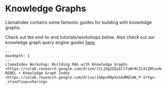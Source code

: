 # Knowledge Graphs

LlamaIndex contains some fantastic guides for building with knowledge graphs.

Check out the end-to-end tutorials/workshops below. Also check out our knowledge graph query engine guides [here](/docs/core_modules/query_modules/query_engine/modules.md).


```{toctree}
---
maxdepth: 1
---
LlamaIndex Workshop: Building RAG with Knowledge Graphs <https://colab.research.google.com/drive/1tLjOg2ZQuIClfuWrAC2LdiZHCov8oUbs>
REBEL + Knowledge Graph Index <https://colab.research.google.com/drive/1G6pcR0pXvSkdMQlAK_P-IrYgo-_staxd?usp=sharing>
```




